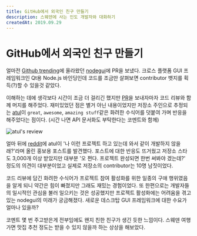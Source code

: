 ```yaml
---
title: GitHub에서 외국인 친구 만들기
description: 스웨덴에 사는 인도 개발자와 대화하기
createdAt: 2019.09.29
---
```


# GitHub에서 외국인 친구 만들기

얼마전 [Github trending](https://github.com/trending)에 올라왔던 [nodegui](https://github.com/nodegui/nodegui)에 PR을 보냈다. 
크로스 플랫폼 GUI 프레임워크인 Qt용 Node.js 바인딩인데 코드를 조금만 살펴보면 contributor 뱃지를 획득(?)할 수 있을것 같았다.

이해하는 데에 생각보다 시간이 조금 더 걸리긴 했지만 [PR](https://github.com/nodegui/nodegui/pull/118)을 보내자마자 코드 리뷰와 함께 머지를 해주었다. 
재미있었던 점은 별거 아닌 내용이었지만 저장소 주인으로 추정되는 [atul](https://github.com/master-atul)이 `great`, `awesome`, `amazing stuff`같은 화려한 수식어를 덧붙여 가며 반응을 해주었다는 점이다. (시간 나면 API 문서화도 부탁한다는 코멘트와 함께)

![atul's review](https://soonoo.me/images/atul-review.png)

얼마 뒤에 [reddit](https://github.com/nodegui/nodegui/pull/118)에 atul이 '나 이런 프로젝트 하고 있는데 와서 같이 개발하지 않을래?'라며 올린 홍보용 포스트를 발견했다. 포스트에 대한 반응도 뜨거웠고 저장소 스타도 3,000개 이상 받았지만 대부분 '오 쩐다. 프로젝트 완성되면 한번 써봐야 겠는데?' 정도의 의견이 대부분이었고 실제로 저장소의 contributor는 10명 남짓이었다. 

코드 리뷰에 담긴 화려한 수식어가 프로젝트 참여 활성화를 위한 일종의 구애 행위였음을 알게 되니 약간은 힘이 빠졌지만 그래도 재밌는 경험이었다. 
또 한편으로는 개발자들의 일시적인 관심을 불러 일으키는 것은 성공했지만 프로젝트 활성화에는 어려움을 겪고 있는 nodegui의 미래가 궁금해졌다. 새로운 데스크탑 GUI 프레임워크에 대한 수요가 얼마나 있을까?

코멘트 몇 번 주고받은게 전부임에도 왠지 친한 친구가 생긴 듯한 느낌이다. 스웨덴 여행 가면 맛집 추천 정도는 받을 수 있지 않을까 하는 상상을 해보았다. 

